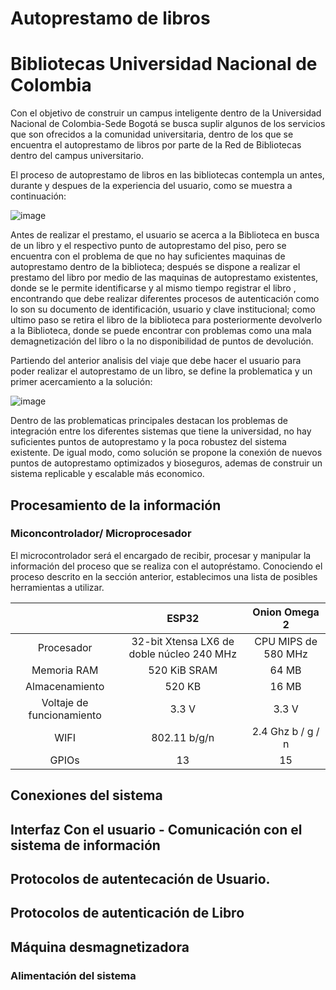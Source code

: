 # Autoprestamo de libros
# Bibliotecas Universidad Nacional de Colombia
Con el objetivo de construir un campus inteligente dentro de la Universidad Nacional de Colombia-Sede Bogotá se busca suplir algunos de los servicios que son ofrecidos a la comunidad universitaria, dentro de los que se encuentra el autoprestamo de libros por parte de la Red de Bibliotecas dentro del campus universitario.

El proceso de autoprestamo de libros en las bibliotecas contempla un antes, durante y despues de la experiencia del usuario, como se muestra a continuación:

![image](https://user-images.githubusercontent.com/70990883/164366780-317ffe7e-db18-4e8a-b064-e36025364265.png)

Antes de realizar el prestamo, el usuario se acerca a la Biblioteca en busca de un libro y el respectivo punto de autoprestamo del piso, pero se encuentra con el problema de que no hay suficientes maquinas de autoprestamo dentro de la biblioteca; después se dispone a realizar el prestamo del libro por medio de las maquinas de autoprestamo existentes, donde se le permite identificarse y al mismo tiempo registrar el libro , encontrando que debe realizar diferentes procesos de autenticación como lo son su documento de identificación, usuario y clave institucional; como ultimo paso se retira el libro de la biblioteca para posteriormente devolverlo a la Biblioteca, donde se puede encontrar con problemas como una mala demagnetización del libro o la no disponibilidad de puntos de devolución.

Partiendo del anterior analisis del viaje que debe hacer el usuario para poder realizar el autoprestamo de un libro, se define la problematica y un primer acercamiento a la solución:

![image](https://user-images.githubusercontent.com/70990883/164368591-d57464b9-8dc5-4ffd-865a-16199c7248fe.png)

Dentro de las problematicas principales destacan los problemas de integración entre los diferentes sistemas que tiene la universidad, no hay suficientes puntos de autoprestamo y la poca robustez del sistema existente. De igual modo, como solución se propone la conexión de nuevos puntos de autoprestamo optimizados y bioseguros, ademas de construir un sistema replicable y escalable más economico.


## Procesamiento de la información
### Miconcontrolador/ Microprocesador

El microcontrolador será el encargado de recibir, procesar y manipular la información del proceso que se realiza con el autopréstamo. Conociendo el proceso descrito en la sección anterior, establecimos una lista de posibles herramientas a utilizar.  

|  | ESP32 | Onion Omega 2 |
| :---:         |     :---:      |          :---: |
| Procesador   |  32-bit Xtensa LX6 de doble núcleo 240 MHz    | CPU MIPS de 580 MHz   |
| Memoria RAM     | 520 KiB SRAM     |64 MB     |
| Almacenamiento    | 	520 KB     | 16 MB      |
| Voltaje de funcionamiento     | 3.3 V      | 3.3 V     |
| WIFI     | 802.11 b/g/n      | 2.4 Ghz  b / g / n     |
| GPIOs     | 13       | 15     |

## Conexiones del sistema

## Interfaz Con el usuario - Comunicación con el sistema de información

## Protocolos de autentecación de Usuario.

## Protocolos de autenticación de Libro 

## Máquina desmagnetizadora

### Alimentación del sistema
